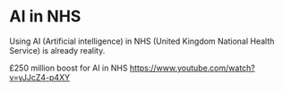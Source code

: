 # AI in NHS

Using AI (Artificial intelligence) in NHS (United Kingdom National Health Service) is already reality. 

£250 million boost for AI in NHS
https://www.youtube.com/watch?v=yJJcZ4-p4XY
